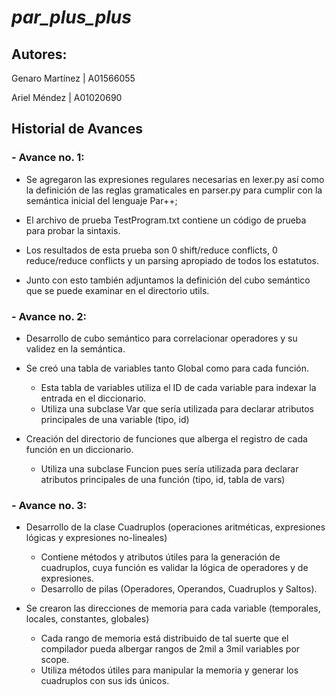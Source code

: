 # *par_plus_plus*

## Autores:

Genaro Martínez | A01566055

Ariel Méndez | A01020690

## Historial de Avances

### - Avance no. 1:

- Se agregaron las expresiones regulares necesarias en lexer.py así como la definición de las reglas gramaticales en parser.py para cumplir con la semántica inicial del lenguaje Par++;

- El archivo de prueba TestProgram.txt contiene un código de prueba para probar la sintaxis.

- Los resultados de esta prueba son 0 shift/reduce conflicts, 0 reduce/reduce conflicts y un parsing apropiado de todos los estatutos.

- Junto con esto también adjuntamos la definición del cubo semántico que se puede examinar en el directorio utils.

### - Avance no. 2:

- Desarrollo de cubo semántico para correlacionar operadores y su validez en la semántica.

- Se creó una tabla de variables tanto Global como para cada función.
  - Esta tabla de variables utiliza el ID de cada variable para indexar la entrada en el diccionario.
  - Utiliza una subclase Var que sería utilizada para declarar atributos principales de una variable (tipo, id)

- Creación del directorio de funciones que alberga el registro de cada función en un diccionario.
  - Utiliza una subclase Funcion pues sería utilizada para declarar atributos principales de una función (tipo, id, tabla de vars)

### - Avance no. 3:

- Desarrollo de la clase Cuadruplos (operaciones aritméticas, expresiones lógicas y expresiones no-lineales)
  - Contiene métodos y atributos útiles para 
    la generación de cuadruplos, cuya función 
    es validar la lógica de operadores y de expresiones.
  - Desarrollo de pilas (Operadores, Operandos, Cuadruplos y Saltos).

- Se crearon las direcciones de memoria para cada variable (temporales, locales, constantes, globales)
  - Cada rango de memoria está distribuido de tal suerte que el compilador pueda albergar rangos de 2mil a 3mil variables
    por scope.
  - Utiliza métodos útiles para manipular la memoria y generar los cuadruplos con sus ids únicos.

